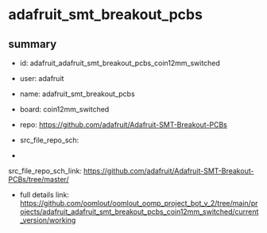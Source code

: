 # adafruit_smt_breakout_pcbs
 
## summary 
* id: adafruit_adafruit_smt_breakout_pcbs_coin12mm_switched
* user: adafruit
* name: adafruit_smt_breakout_pcbs
* board: coin12mm_switched
* repo: https://github.com/adafruit/Adafruit-SMT-Breakout-PCBs



* src_file_repo_sch: 
*
 src_file_repo_sch_link: https://github.com/adafruit/Adafruit-SMT-Breakout-PCBs/tree/master/
* full details link: https://github.com/oomlout/oomlout_oomp_project_bot_v_2/tree/main/projects/adafruit_adafruit_smt_breakout_pcbs_coin12mm_switched/current_version/working  






